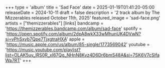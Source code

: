 +++
type = 'album'
title = 'Sad Face'
date = 2025-01-19T01:41:20-05:00
releaseDate = 2024-10-11
draft = false
description = '2 track album by The Mizzerables released October 11th, 2025'
featured_image = 'sad-face.png'
artists = ["themizzerables"]
[links]
    bandcamp = 'https://themizzerables.bandcamp.com/album/sad-face'
    spotify = 'https://open.spotify.com/album/2dpA8wkX33wMhunUK4DVwN?si=vPhSxyb7Qpe7TjxgtraHXA'
    apple = 'https://music.apple.com/us/album/85-single/1773569042'
    youtube = 'https://music.youtube.com/playlist?list=OLAK5uy_lRS0R_xI67Qg_NHnN8Kvz4D6Dr6bmS48A&si=7SK6V7cSlfaWa7RT'
+++
